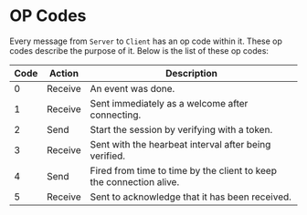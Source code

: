 # OP Codes
Every message from `Server` to `Client` has an op code within it. These op codes describe the purpose of it. Below is the list of these op codes:

| Code | Action  | Description                                                           |
|------|---------|-----------------------------------------------------------------------|
| 0    | Receive | An event was done.                                                    |
| 1    | Receive | Sent immediately as a welcome after connecting.                       |
| 2    | Send    | Start the session by verifying with a token.                          |
| 3    | Receive | Sent with the hearbeat interval after being verified.                 |
| 4    | Send    | Fired from time to time by the client to keep the connection alive.   |
| 5    | Receive | Sent to acknowledge that it has been received.                        |